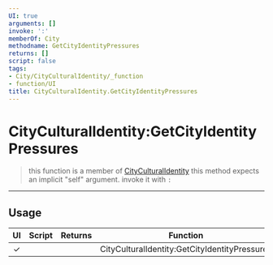 ```yaml
---
UI: true
arguments: []
invoke: ':'
memberOf: City
methodname: GetCityIdentityPressures
returns: []
script: false
tags:
- City/CityCulturalIdentity/_function
- function/UI
title: CityCulturalIdentity.GetCityIdentityPressures
---
```

# CityCulturalIdentity:GetCityIdentityPressures
> this function is a member of [CityCulturalIdentity](civ-6/lua/CityCulturalIdentity.md)
> this method expects an implicit "self" argument. invoke it with `:`
-----
## Usage
|  UI | Script | Returns | Function | Arguments |
|:---:|:------:|-------:|:--------:|:---------|
|✓| ||CityCulturalIdentity:GetCityIdentityPressures||
